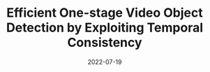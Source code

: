 ---
title: 'Efficient One-stage Video Object Detection by Exploiting Temporal Consistency'
external_link: project/osvod/osvod.html

date: "2022-07-19"

summary: "***Guanxiong Sun***, 
[Yang Hua](https://scholar.google.com/citations?user=N0tFi8MAAAAJ&hl=en), 
[Guosheng Hu](https://www.linkedin.com/in/guosheng-hu-6801b333), 
[Neil Robertson](https://www.linkedin.com/in/nmrobertson)<br> 
In *ECCV*, 2022<br>
*We present a simple yet effecitve framework to address the computational bottlenecks when adapting SOTA video object detection methods to modern one-stage detectors.*"
tags:
- Video Object Detection

links:
- icon: file-pdf
  icon_pack: fas
  name: Paper
  # url: https://ojs.aaai.org/index.php/AAAI/article/view/16365
- icon: file-powerpoint
  icon_pack: fas
  name: Project page
  url: project/osvod/osvod.html
url_code: ""
url_slides: ""
url_video: ""
---